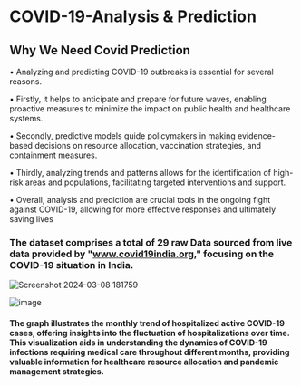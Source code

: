 # COVID-19-Analysis & Prediction 
## Why We Need Covid Prediction 
• Analyzing and predicting COVID-19 outbreaks is essential for several reasons.

• Firstly, it helps to anticipate and prepare for future waves, enabling proactive measures to minimize
the impact on public health and healthcare systems.

• Secondly, predictive models guide policymakers in making evidence-based decisions on resource
allocation, vaccination strategies, and containment measures.

• Thirdly, analyzing trends and patterns allows for the identification of high-risk areas and populations,
facilitating targeted interventions and support.

• Overall, analysis and prediction are crucial tools in the ongoing fight against COVID-19, allowing for
more effective responses and ultimately saving lives


### The dataset comprises a total of 29 raw Data sourced from live data provided by "www.covid19india.org," focusing on the COVID-19 situation in India.
![Screenshot 2024-03-08 181759](https://github.com/BhavyaParekh/COVID-19-Analysis/assets/123828041/c489a8aa-87ff-4be7-9fff-9fa242891947)


![image](https://github.com/BhavyaParekh/COVID-19-Analysis/assets/123828041/60647d4c-4e78-4050-ae4c-ae11ee0de43d)

#### The graph illustrates the monthly trend of hospitalized active COVID-19 cases, offering insights into the fluctuation of hospitalizations over time. This visualization aids in understanding the dynamics of COVID-19 infections requiring medical care throughout different months, providing valuable information for healthcare resource allocation and pandemic management strategies.




